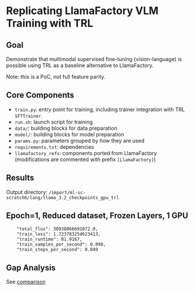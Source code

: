 # Replicating LlamaFactory VLM Training with TRL

## Goal
Demonstrate that multimodal supervised fine-tuning (vision-language) is possible using TRL as a baseline alternative to LlamaFactory.

Note: this is a PoC, not full feature parity.

## Core Components
- `train.py`: entry point for training, including trainer integration with TRL `SFTTrainer`.
- `run.sh`: launch script for training
- `data/`: building blocks for data preparation
- `model/`: building blocks for model preparation
- `params.py`: parameters grouped by how they are used
- `requirements.txt`: dependencies
- `llamafactory_refs`: components ported from LlamaFactory (modifications are commented with prefix `[LlamaFactory]`)

## Results
Output directory: `/import/ml-sc-scratch6/lang/llama_3.2_checkpoints_gpu_trl`

## Epoch=1, Reduced dataset, Frozen Layers, 1 GPU
```
    "total_flos": 30938066691072.0,
    "train_loss": 1.723783254623413,
    "train_runtime": 81.9167,
    "train_samples_per_second": 0.098,
    "train_steps_per_second": 0.049
```

## Gap Analysis
See [comparison](https://docs.google.com/spreadsheets/d/1Qbzbla4IF7Z7qlXPtWY7YaMPOzYRzgmsXyMSnpfyk7g/edit?usp=sharing)
